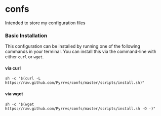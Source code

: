 # confs
Intended to store my configuration files

### Basic Installation

This configuration can be installed by running one of the following commands in your terminal. You can install this via the command-line with either `curl` or `wget`.

#### via curl

`sh -c "$(curl -L https://raw.github.com/Pyrrvs/confs/master/scripts/install.sh)"`

#### via wget

`sh -c "$(wget https://raw.github.com/Pyrrvs/confs/master/scripts/install.sh -O -)"`
